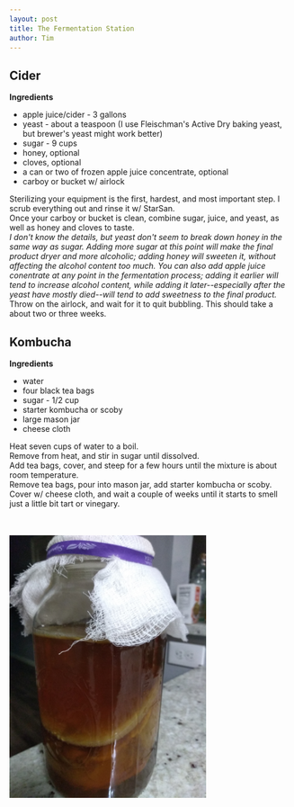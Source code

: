 ```yaml
---
layout: post
title: The Fermentation Station
author: Tim
---
```


## Cider
**Ingredients**  
* apple juice/cider - 3 gallons  
* yeast - about a teaspoon (I use Fleischman's Active Dry baking yeast, but brewer's yeast might work better)  
* sugar - 9 cups  
* honey, optional  
* cloves, optional  
* a can or two of frozen apple juice concentrate, optional
* carboy or bucket w/ airlock

Sterilizing your equipment is the first, hardest, and most important step. I scrub everything out and rinse it w/ StarSan.  
Once your carboy or bucket is clean, combine sugar, juice, and yeast, as well as honey and cloves to taste.  
*I don't know the details, but yeast don't seem to break down honey in the same way as sugar. Adding more sugar at this point will make the final product dryer and more alcoholic; adding honey will sweeten it, without affecting the alcohol content too much. You can also add apple juice conentrate at any point in the fermentation process; adding it earlier will tend to increase alcohol content, while adding it later--especially after the yeast have mostly died--will tend to add sweetness to the final product.*  
Throw on the airlock, and wait for it to quit bubbling. This should take a about two or three weeks.  

## Kombucha
**Ingredients**  
* water  
* four black tea bags  
* sugar - 1/2 cup 
* starter kombucha or scoby  
* large mason jar  
* cheese cloth  

Heat seven cups of water to a boil.  
Remove from heat, and stir in sugar until dissolved.  
Add tea bags, cover, and steep for a few hours until the mixture is about room temperature.  
Remove tea bags, pour into mason jar, add starter kombucha or scoby.  
Cover w/ cheese cloth, and wait a couple of weeks until it starts to smell just a little bit tart or vinegary.  

<br><br>
<img align="center" src="/images/kombucha.jpg" width="350" alt-text="kombucha"/>
<br>